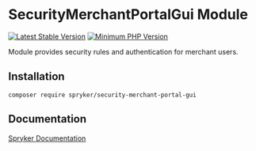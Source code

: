 # SecurityMerchantPortalGui Module
[![Latest Stable Version](https://poser.pugx.org/spryker/security-merchant-portal-gui/v/stable.svg)](https://packagist.org/packages/spryker/security-merchant-portal-gui)
[![Minimum PHP Version](https://img.shields.io/badge/php-%3E%3D%208.2-8892BF.svg)](https://php.net/)

Module provides security rules and authentication for merchant users.

## Installation

```
composer require spryker/security-merchant-portal-gui
```

## Documentation

[Spryker Documentation](https://docs.spryker.com)
